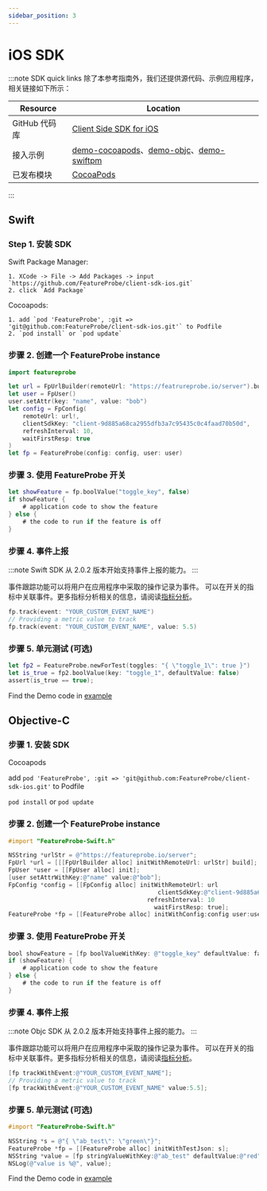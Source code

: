 ```yaml
---
sidebar_position: 3
---
```


# iOS SDK

:::note SDK quick links
除了本参考指南外，我们还提供源代码、示例应用程序，相关链接如下所示：

| **Resource**  | **Location**                                                 |
| ------------- | ------------------------------------------------------------ |
| GitHub 代码库 | [Client Side SDK for iOS](https://github.com/FeatureProbe/client-sdk-mobile/tree/main/sdk-ios) |
| 接入示例      | [demo-cocoapods](https://github.com/FeatureProbe/client-sdk-mobile/tree/main/examples/demo-cocoapods)、[demo-objc](https://github.com/FeatureProbe/client-sdk-mobile/tree/main/examples/demo-objc)、[demo-swiftpm](https://github.com/FeatureProbe/client-sdk-mobile/tree/main/examples/demo-swiftpm) |
| 已发布模块    | [CocoaPods](https://cocoapods.org/pods/FeatureProbe)         |

:::

## Swift

### Step 1. 安装 SDK

Swift Package Manager:

    1. XCode -> File -> Add Packages -> input `https://github.com/FeatureProbe/client-sdk-ios.git`
    2. click `Add Package`

Cocoapods:

    1. add `pod 'FeatureProbe', :git => 'git@github.com:FeatureProbe/client-sdk-ios.git'` to Podfile
    2. `pod install` or `pod update`

### 步骤 2. 创建一个 FeatureProbe instance

```swift
import featureprobe

let url = FpUrlBuilder(remoteUrl: "https://featrureprobe.io/server").build();
let user = FpUser()
user.setAttr(key: "name", value: "bob")
let config = FpConfig(
    remoteUrl: url!,
    clientSdkKey: "client-9d885a68ca2955dfb3a7c95435c0c4faad70b50d",
    refreshInterval: 10,
    waitFirstResp: true
)
let fp = FeatureProbe(config: config, user: user)
```

### 步骤 3. 使用 FeatureProbe 开关

```swift
let showFeature = fp.boolValue("toggle_key", false)
if showFeature {
    # application code to show the feature
} else {
    # the code to run if the feature is off
}
```

### 步骤 4. 事件上报

:::note
Swift SDK 从 2.0.2 版本开始支持事件上报的能力。
:::

事件跟踪功能可以将用户在应用程序中采取的操作记录为事件。
可以在开关的指标中关联事件。更多指标分析相关的信息，请阅读[指标分析](../../tutorials/analysis)。

```swift
fp.track(event: "YOUR_CUSTOM_EVENT_NAME")
// Providing a metric value to track
fp.track(event: "YOUR_CUSTOM_EVENT_NAME", value: 5.5)
```

### 步骤 5. 单元测试 (可选)

```swift
let fp2 = FeatureProbe.newForTest(toggles: "{ \"toggle_1\": true }")
let is_true = fp2.boolValue(key: "toggle_1", defaultValue: false)
assert(is_true == true);
```

Find the Demo code in [example](https://github.com/FeatureProbe/client-sdk-mobile/tree/main/examples/)

## Objective-C

### 步骤 1. 安装 SDK

Cocoapods

add `pod 'FeatureProbe', :git => 'git@github.com:FeatureProbe/client-sdk-ios.git'` to Podfile

`pod install` or `pod update`

### 步骤 2. 创建一个 FeatureProbe instance

```objectivec
#import "FeatureProbe-Swift.h"

NSString *urlStr = @"https://featureprobe.io/server";
FpUrl *url = [[[FpUrlBuilder alloc] initWithRemoteUrl: urlStr] build];
FpUser *user = [[FpUser alloc] init];
[user setAttrWithKey:@"name" value:@"bob"];
FpConfig *config = [[FpConfig alloc] initWithRemoteUrl: url
                                          clientSdkKey:@"client-9d885a68ca2955dfb3a7c95435c0c4faad70b50d"
                                       refreshInterval: 10
                                         waitFirstResp: true];
FeatureProbe *fp = [[FeatureProbe alloc] initWithConfig:config user:user];
```

### 步骤 3. 使用 FeatureProbe 开关

```objectivec
bool showFeature = [fp boolValueWithKey: @"toggle_key" defaultValue: false];
if (showFeature) {
    # application code to show the feature
} else {
    # the code to run if the feature is off
}
```

### 步骤 4. 事件上报

:::note
Objc SDK 从 2.0.2 版本开始支持事件上报的能力。
:::

事件跟踪功能可以将用户在应用程序中采取的操作记录为事件。
可以在开关的指标中关联事件。更多指标分析相关的信息，请阅读[指标分析](../../tutorials/analysis)。

```objectivec
[fp trackWithEvent:@"YOUR_CUSTOM_EVENT_NAME"];
// Providing a metric value to track
[fp trackWithEvent:@"YOUR_CUSTOM_EVENT_NAME" value:5.5];
```

### 步骤 5. 单元测试 (可选)

```objectivec
#import "FeatureProbe-Swift.h"

NSString *s = @"{ \"ab_test\": \"green\"}";
FeatureProbe *fp = [[FeatureProbe alloc] initWithTestJson: s];
NSString *value = [fp stringValueWithKey:@"ab_test" defaultValue:@"red"];
NSLog(@"value is %@", value);
```

Find the Demo code in [example](https://github.com/FeatureProbe/client-sdk-mobile/tree/main/examples/)
